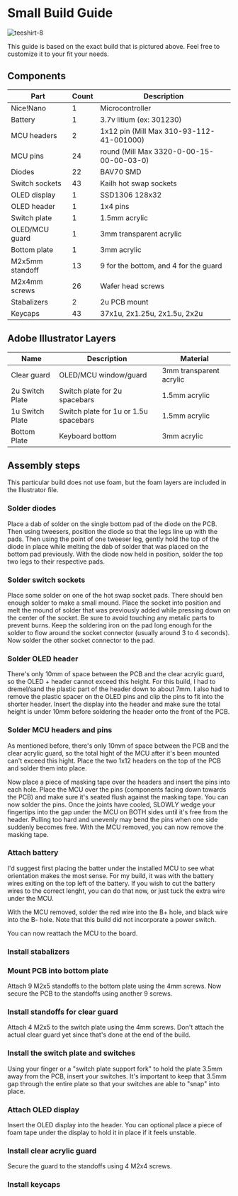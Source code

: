 # Small Build Guide

![teeshirt-8](https://user-images.githubusercontent.com/800930/204634106-3f1c62ce-4639-45f3-b919-df7657a722be.jpg)

This guide is based on the exact build that is pictured above.  Feel free to customize it to your fit your needs.

## Components

| Part | Count | Description |
| ---- | ----- | ----------- |
| Nice!Nano | 1 | Microcontroller |
| Battery | 1 | 3.7v litium (ex: 301230) |
| MCU headers | 2 | 1x12 pin (Mill Max 310-93-112-41-001000) |
| MCU pins | 24 | round (Mill Max 3320-0-00-15-00-00-03-0) |
| Diodes | 22 | BAV70 SMD |
| Switch sockets | 43 | Kailh hot swap sockets |
| OLED display | 1 | SSD1306 128x32 |
| OLED header | 1 | 1x4 pins |
| Switch plate | 1 | 1.5mm acrylic |
| OLED/MCU guard | 1 | 3mm transparent acrylic |
| Bottom plate | 1 | 3mm acrylic |
| M2x5mm standoff | 13 | 9 for the bottom, and 4 for the guard |
| M2x4mm screws | 26 | Wafer head screws |
| Stabalizers | 2 | 2u PCB mount |
| Keycaps | 43 | 37x1u, 2x1.25u, 2x1.5u, 2x2u |

## Adobe Illustrator Layers

| Name | Description | Material |
| ---- | ----------- | -------- |
| Clear guard | OLED/MCU window/guard | 3mm transparent acrylic |
| 2u Switch Plate | Switch plate for 2u spacebars | 1.5mm acrylic |
| 1u Switch Plate | Switch plate for 1u or 1.5u spacebars | 1.5mm acrylic |
| Bottom Plate | Keyboard bottom | 3mm acrylic |


## Assembly steps

This particular build does not use foam, but the foam layers are included in the Illustrator file.

### Solder diodes

Place a dab of solder on the single bottom pad of the diode on the PCB.  Then using tweesers, position the diode so that the legs line up with the pads.  Then using the point of one tweeser leg, gently hold the top of the diode in place while melting the dab of solder that was placed on the bottom pad previously.  With the diode now held in position, solder the top two legs to their respective pads.

### Solder switch sockets

Place some solder on one of the hot swap socket pads.  There should ben enough solder to make a small mound.  Place the socket into position and melt the mound of solder that was previously added while pressing down on the center of the socket.  Be sure to avoid touching any metalic parts to prevent burns.  Keep the soldering iron on the pad long enough for the solder to flow around the socket connector (usually around 3 to 4 seconds).  Now solder the other socket connector to the pad.

### Solder OLED header

There's only 10mm of space between the PCB and the clear acrylic guard, so the OLED + header cannot exceed this height.  For this build, I had to dremel/sand the plastic part of the header down to about 7mm.  I also had to remove the plastic spacer on the OLED pins and clip the pins to fit into the shorter header.  Insert the display into the header and make sure the total height is under 10mm before soldering the header onto the front of the PCB.

### Solder MCU headers and pins

As mentioned before, there's only 10mm of space between the PCB and the clear acrylic guard, so the total hight of the MCU after it's been mounted can't exceed this hight.  Place the two 1x12 headers on the top of the PCB and solder them into place.  

Now place a piece of masking tape over the headers and insert the pins into each hole.  Place the MCU over the pins (components facing down towards the PCB) and make sure it's seated flush against the masking tape.  You can now solder the pins.  Once the joints have cooled, SLOWLY wedge your fingertips into the gap under the MCU on BOTH sides until it's free from the header.  Pulling too hard and unevenly may bend the pins when one side suddenly becomes free.  With the MCU removed, you can now remove the masking tape.

### Attach battery

I'd suggest first placing the batter under the installed MCU to see what orientation makes the most sense.  For my build, it was with the battery wires exiting on the top left of the battery.  If you wish to cut the battery wires to the correct lenght, you can do that now, or just tuck the extra wire under the MCU.

With the MCU removed, solder the red wire into the B+ hole, and black wire into the B- hole.  Note that this build did not incorporate a power switch.

You can now reattach the MCU to the board.

### Install stabalizers

### Mount PCB into bottom plate

Attach 9 M2x5 standoffs to the bottom plate using the 4mm screws.  Now secure the PCB to the standoffs using another 9 screws.

### Install standoffs for clear guard

Attach 4 M2x5 to the switch plate using the 4mm screws.  Don't attach the actual clear guard yet since that's done at the end of the build.

### Install the switch plate and switches

Using your finger or a "switch plate support fork" to hold the plate 3.5mm away from the PCB, insert your switches.  It's important to keep that 3.5mm gap through the entire plate so that your switches are able to "snap" into place.

### Attach OLED display

Insert the OLED display into the header.  You can optional place a piece of foam tape under the display to hold it in place if it feels unstable.

### Install clear acrylic guard

Secure the guard to the standoffs using 4 M2x4 screws.

### Install keycaps
